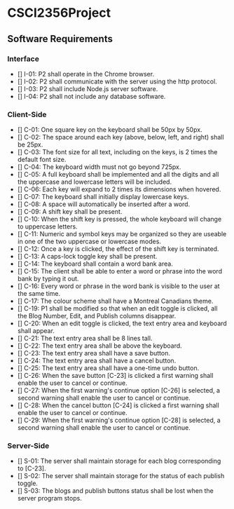 # CSCI2356Project

## Software Requirements

### Interface

- [] I-01: P2 shall operate in the Chrome browser.
- [] I-02: P2 shall communicate with the server using the http protocol.
- [] I-03: P2 shall include Node.js server software.
- [] I-04: P2 shall not include any database software.

### Client-Side

- [] C-01: One square key on the keyboard shall be 50px by 50px.
- [] C-02: The space around each key (above, below, left, and right) shall
  be 25px.
- [] C-03: The font size for all text, including on the keys, is 2 times the default
  font size.
- [] C-04: The keyboard width must not go beyond 725px.
- [] C-05: A full keyboard shall be implemented and all the digits and all the uppercase and
  lowercase letters will be included.
- [] C-06: Each key will expand to 2 times its dimensions when hovered.
- [] C-07: The keyboard shall initially display lowercase keys.
- [] C-08: A space will automatically be inserted after a word.
- [] C-09: A shift key shall be present.
- [] C-10: When the shift key is pressed, the whole keyboard will change
  to uppercase letters.
- [] C-11: Numeric and symbol keys may be organized so they are useable
  in one of the two uppercase or lowercase modes.
- [] C-12: Once a key is clicked, the effect of the shift key is terminated.
- [] C-13: A caps-lock toggle key shall be present.
- [] C-14: The keyboard shall contain a word bank area.
- [] C-15: The client shall be able to enter a word or phrase into the word
  bank by typing it out.
- [] C-16: Every word or phrase in the word bank is visible to the user at
  the same time.
- [] C-17: The colour scheme shall have a Montreal Canadians theme.
- [] C-19: P1 shall be modified so that when an edit toggle is
  clicked, all the Blog Number, Edit, and Publish columns disappear.
- [] C-20: When an edit toggle is clicked, the text entry area and keyboard shall appear.
- [] C-21: The text entry area shall be 8 lines tall.
- [] C-22: The text entry area shall be above the keyboard.
- [] C-23: The text entry area shall have a save button.
- [] C-24: The text entry area shall have a cancel button.
- [] C-25: The text entry area shall have a one-time undo button.
- [] C-26: When the save button [C-23] is clicked a first warning shall
  enable the user to cancel or continue.
- [] C-27: When the first warning's continue option [C-26] is selected, a
  second warning shall enable the user to cancel or continue.
- [] C-28: When the cancel button [C-24] is clicked a first warning
  shall enable the user to cancel or continue.
- [] C-29: When the first warning's continue option [C-28] is selected,
  a second warning shall enable the user to cancel or continue.

### Server-Side

- [] S-01: The server shall maintain storage for each blog corresponding to [C-23].
- [] S-02: The server shall maintain storage for the status of each publish
  toggle.
- [] S-03: The blogs and publish buttons status shall be lost when
  the server program stops.

